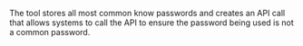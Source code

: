 The tool stores all most common know passwords and creates an API call that allows systems to call the API to ensure the password being used is not a common password.
